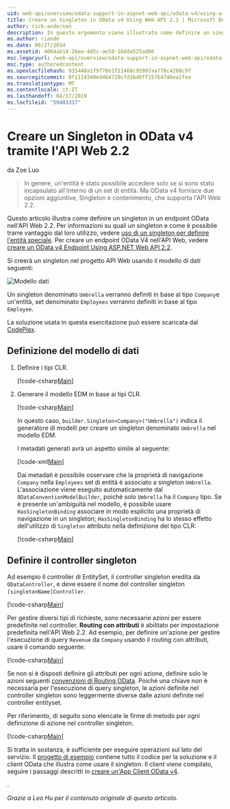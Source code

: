 ```yaml
---
uid: web-api/overview/odata-support-in-aspnet-web-api/odata-v4/using-a-singleton-in-an-odata-endpoint-in-web-api-22
title: Creare un Singleton in OData v4 Using Web API 2.2 | Microsoft Docs
author: rick-anderson
description: In questo argomento viene illustrato come definire un singleton in un endpoint OData nell'API Web 2.2.
ms.author: riande
ms.date: 06/27/2014
ms.assetid: 4064ab14-26ee-4d5c-ae58-1bdda525ad06
msc.legacyurl: /web-api/overview/odata-support-in-aspnet-web-api/odata-v4/using-a-singleton-in-an-odata-endpoint-in-web-api-22
msc.type: authoredcontent
ms.openlocfilehash: 935448a1f9770e1f11460c95997aa778c4208c9f
ms.sourcegitcommit: 0f1119340e4464720cfd16d0ff15764746ea1fea
ms.translationtype: MT
ms.contentlocale: it-IT
ms.lasthandoff: 04/17/2019
ms.locfileid: "59403337"
---
```

# <a name="create-a-singleton-in-odata-v4-using-web-api-22"></a>Creare un Singleton in OData v4 tramite l'API Web 2.2

da Zoe Luo

> In genere, un'entità è stato possibile accedere solo se si sono stato incapsulato all'interno di un set di entità. Ma OData v4 fornisce due opzioni aggiuntive, Singleton e contenimento, che supporta l'API Web 2.2.


Questo articolo illustra come definire un singleton in un endpoint OData nell'API Web 2.2. Per informazioni su quali un singleton e come è possibile trarre vantaggio dal loro utilizzo, vedere [uso di un singleton per definire l'entità speciale](https://blogs.msdn.com/b/odatateam/archive/2014/03/05/use-singleton-to-define-your-special-entity.aspx). Per creare un endpoint OData V4 nell'API Web, vedere [creare un OData v4 Endpoint Using ASP.NET Web API 2.2](create-an-odata-v4-endpoint.md). 

Si creerà un singleton nel progetto API Web usando il modello di dati seguenti:

![Modello dati](using-a-singleton-in-an-odata-endpoint-in-web-api-22/_static/image1.png)

Un singleton denominato `Umbrella` verranno definiti in base al tipo `Company`e un'entità, set denominato `Employees` verranno definiti in base al tipo `Employee`.

La soluzione usata in questa esercitazione può essere scaricata dal [CodePlex](http://aspnet.codeplex.com/sourcecontrol/latest#Samples/WebApi/OData/v4/ODataSingletonSample/).

## <a name="define-the-data-model"></a>Definizione del modello di dati

1. Definire i tipi CLR.

    [!code-csharp[Main](using-a-singleton-in-an-odata-endpoint-in-web-api-22/samples/sample1.cs)]
2. Generare il modello EDM in base ai tipi CLR.

    [!code-csharp[Main](using-a-singleton-in-an-odata-endpoint-in-web-api-22/samples/sample2.cs)]

    In questo caso, `builder.Singleton<Company>("Umbrella")` indica il generatore di modelli per creare un singleton denominato `Umbrella` nel modello EDM.

    I metadati generati avrà un aspetto simile al seguente:

    [!code-xml[Main](using-a-singleton-in-an-odata-endpoint-in-web-api-22/samples/sample3.xml)]

    Dai metadati è possibile osservare che la proprietà di navigazione `Company` nella `Employees` set di entità è associato a singleton `Umbrella`. L'associazione viene eseguito automaticamente dal `ODataConventionModelBuilder`, poiché solo `Umbrella` ha il `Company` tipo. Se è presente un'ambiguità nel modello, è possibile usare `HasSingletonBinding` associare in modo esplicito una proprietà di navigazione in un singleton; `HasSingletonBinding` ha lo stesso effetto dell'utilizzo di `Singleton` attributo nella definizione del tipo CLR:

    [!code-csharp[Main](using-a-singleton-in-an-odata-endpoint-in-web-api-22/samples/sample4.cs)]

## <a name="define-the-singleton-controller"></a>Definire il controller singleton

Ad esempio il controller di EntitySet, il controller singleton eredita da `ODataController`, e deve essere il nome del controller singleton `[singletonName]Controller`.

[!code-csharp[Main](using-a-singleton-in-an-odata-endpoint-in-web-api-22/samples/sample5.cs)]

Per gestire diversi tipi di richieste, sono necessarie azioni per essere predefinite nel controller. **Routing con attributi** è abilitato per impostazione predefinita nell'API Web 2.2. Ad esempio, per definire un'azione per gestire l'esecuzione di query `Revenue` da `Company` usando il routing con attributi, usare il comando seguente:

[!code-csharp[Main](using-a-singleton-in-an-odata-endpoint-in-web-api-22/samples/sample6.cs)]

Se non si è disposti definire gli attributi per ogni azione, definire solo le azioni seguenti [convenzioni di Routing OData](../odata-routing-conventions.md). Poiché una chiave non è necessaria per l'esecuzione di query singleton, le azioni definite nel controller singleton sono leggermente diverse dalle azioni definite nel controller entityset.

Per riferimento, di seguito sono elencate le firme di metodo per ogni definizione di azione nel controller singleton.

[!code-csharp[Main](using-a-singleton-in-an-odata-endpoint-in-web-api-22/samples/sample7.cs)]

Si tratta in sostanza, è sufficiente per eseguire operazioni sul lato del servizio. Il [progetto di esempio](http://aspnet.codeplex.com/sourcecontrol/latest#Samples/WebApi/OData/v4/ODataSingletonSample/) contiene tutto il codice per la soluzione e il client OData che illustra come usare il singleton. Il client viene compilato, seguire i passaggi descritti in [creare un'App Client OData v4](create-an-odata-v4-client-app.md).

. 

*Grazie a Leo Hu per il contenuto originale di questo articolo.*
